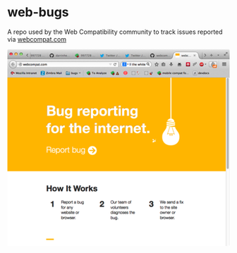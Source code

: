 web-bugs
========

A repo used by the Web Compatibility community to track issues reported via [webcompat.com](http://webcompat.com)

![Screenshot of webcompat.com](screenie.png)
